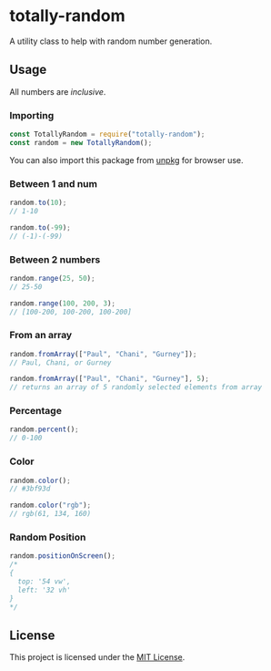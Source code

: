 # totally-random

A utility class to help with random number generation.

## Usage

All numbers are _inclusive_.

### Importing

```javascript
const TotallyRandom = require("totally-random");
const random = new TotallyRandom();
```

You can also import this package from [unpkg](https://unpkg.com/browse/totally-random/) for browser use.

### Between 1 and num

```javascript
random.to(10);
// 1-10

random.to(-99);
// (-1)-(-99)
```

### Between 2 numbers

```javascript
random.range(25, 50);
// 25-50

random.range(100, 200, 3);
// [100-200, 100-200, 100-200]
```

### From an array

```javascript
random.fromArray(["Paul", "Chani", "Gurney"]);
// Paul, Chani, or Gurney

random.fromArray(["Paul", "Chani", "Gurney"], 5);
// returns an array of 5 randomly selected elements from array
```

### Percentage

```javascript
random.percent();
// 0-100
```

### Color

```javascript
random.color();
// #3bf93d

random.color("rgb");
// rgb(61, 134, 160)
```

### Random Position

```javascript
random.positionOnScreen();
/*
{
  top: '54 vw',
  left: '32 vh'
}
*/
```

## License

This project is licensed under the [MIT License](LICENSE).
